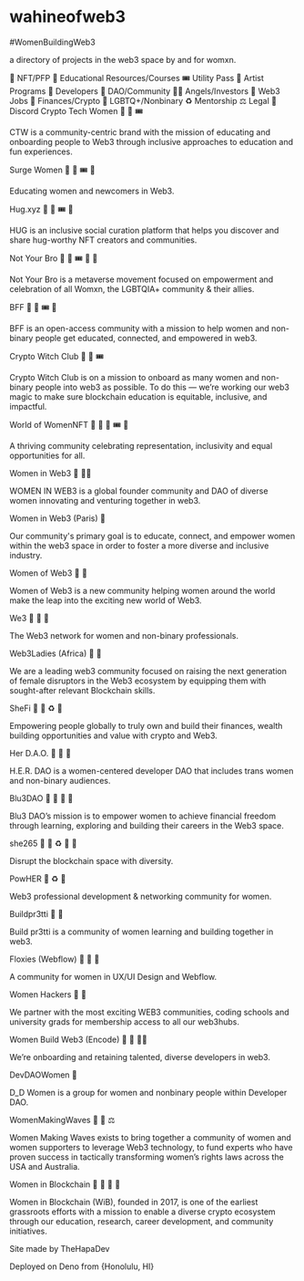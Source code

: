 # wahineofweb3

#WomenBuildingWeb3

a directory of projects in the web3 space by and for womxn.

💎 NFT/PFP
🧠 Educational Resources/Courses
🎟️ Utility Pass
🎨 Artist Programs
🔨 Developers
🤝 DAO/Community
👼🏽 Angels/Investors
👔 Web3 Jobs
💸 Finances/Crypto
🌈 LGBTQ+/Nonbinary
♻️ Mentorship
⚖️ Legal
👾 Discord
Crypto Tech Women 💎 🧠 🎟️

CTW is a community-centric brand with the mission of educating and onboarding people to Web3 through inclusive approaches to education and fun experiences.

Surge Women 💎 🧠 🎟️ 👾

Educating women and newcomers in Web3.

Hug.xyz 💎 🎨 🎟️ 👾

HUG is an inclusive social curation platform that helps you discover and share hug-worthy NFT creators and communities.

Not Your Bro 💎 🧠 🎟️ 👾 🌈

Not Your Bro is a metaverse movement focused on empowerment and celebration of all Womxn, the LGBTQIA+ community & their allies.

BFF 💎 🧠 🎟️ 👾 

BFF is an open-access community with a mission to help women and non-binary people get educated, connected, and empowered in web3.

Crypto Witch Club 💎 🧠 🎟️ 

Crypto Witch Club is on a mission to onboard as many women and non-binary people into web3 as possible. To do this — we’re working our web3 magic to make sure blockchain education is equitable, inclusive, and impactful.

World of WomenNFT 💎 🎨 🧠 🎟️ 👾

A thriving community celebrating representation, inclusivity and equal opportunities for all.

Women in Web3 🤝 👼🏽

WOMEN IN WEB3 is a global founder community and DAO of diverse women innovating and venturing together in web3.

Women in Web3 (Paris) 🤝 

Our community's primary goal is to educate, connect, and empower women within the web3 space in order to foster a more diverse and inclusive industry.

Women of Web3 🤝 👔

Women of Web3 is a new community helping women around the world make the leap into the exciting new world of Web3.

We3 🤝 👔 🌈

The Web3 network for women and non-binary professionals.

Web3Ladies (Africa) 🤝 👾

We are a leading web3 community focused on raising the next generation of female disruptors in the Web3 ecosystem by equipping them with sought-after relevant Blockchain skills.

SheFi 🤝 🧠 ♻️ 💸

Empowering people globally to truly own and build their finances, wealth building opportunities and value with crypto and Web3.

Her D.A.O. 🤝 🌈 👾

H.E.R. DAO is a women-centered developer DAO that includes trans women and non-binary audiences.

Blu3DAO 🤝 🌈 🔨 🧠 

Blu3 DAO’s mission is to empower women to achieve financial freedom through learning, exploring and building their careers in the Web3 space.

she265 🤝 👔 ♻️ 🧠 👾

Disrupt the blockchain space with diversity.

PowHER 🤝 ♻️ 👾 

Web3 professional development & networking community for women.

Buildpr3tti 🔨 👾 

Build pr3tti is a community of women learning and building together in web3.

Floxies (Webflow) 🔨 🎨 👾 

A community for women in UX/UI Design and Webflow.

Women Hackers 🔨 👾

We partner with the most exciting WEB3 communities, coding schools and university grads for membership access to all our web3hubs.

Women Build Web3 (Encode) 👔 🔨 👼🏽

We’re onboarding and retaining talented, diverse developers in web3. 

DevDAOWomen 🔨 

D_D Women is a group for women and nonbinary people within Developer DAO.

WomenMakingWaves 💎 🤝 ⚖️

Women Making Waves exists to bring together a community of women and women supporters to leverage Web3 technology, to fund experts who have proven success in tactically transforming women’s rights laws across the USA and Australia.

Women in Blockchain 🤝 👔 🧠 👾

Women in Blockchain (WiB), founded in 2017, is one of the earliest grassroots efforts with a mission to enable a diverse crypto ecosystem through our education, research, career development, and community initiatives.

Site made by TheHapaDev

Deployed on Deno from {Honolulu, HI}
